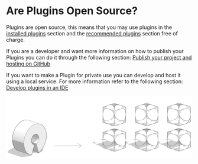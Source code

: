 # Are Plugins Open Source?



Plugins are open source, this means that you may use plugins in the [installed plugins](../how-to-use-plug-ins/the-plugin-manager.md#installed-plugins) section and the [recommended plugins](../how-to-use-plug-ins/the-plugin-manager.md#recommended-plugins) section free of charge.&#x20;

If you are a developer and want more information on how to publish your Plugins you can do it through the following section: [Publish your project and hosting on GitHub](../how-to-develop-plug-ins/advanced-using-your-own-ide/deployment/hosting-a-plugin-on-github.md)&#x20;

If you want to make a Plugin for private use you can develop and host it using a local service. For more information refer to the following section: [Develop plugins in an IDE ](../how-to-develop-plug-ins/advanced-using-your-own-ide/set-up-and-cloning/develop-plugins-in-an-ide.md)

![](../../.gitbook/assets/c18.PNG)

